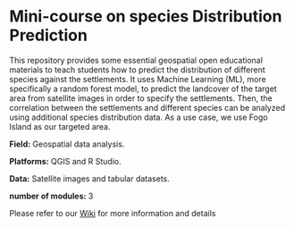 # Mini-course on species Distribution Prediction


This repository provides some essential geospatial open educational materials to teach students how to predict the distribution of different species against the settlements. It uses Machine Learning (ML), more specifically a random forest model, to predict the landcover of the target area from satellite images in order to specify the settlements. Then, the correlation between the settlements and different species can be analyzed using additional species distribution data. As a use case, we use Fogo Island as our targeted area. 

**Field:** Geospatial data analysis.

**Platforms:** QGIS and R Studio.

**Data:** Satellite images and tabular datasets.

**number of modules:** 3


Please refer to our  [Wiki](https://github.com/Amira-AlSamawi/LearningUnit-speciesDistributionPrediction/wiki) for more information and details 

